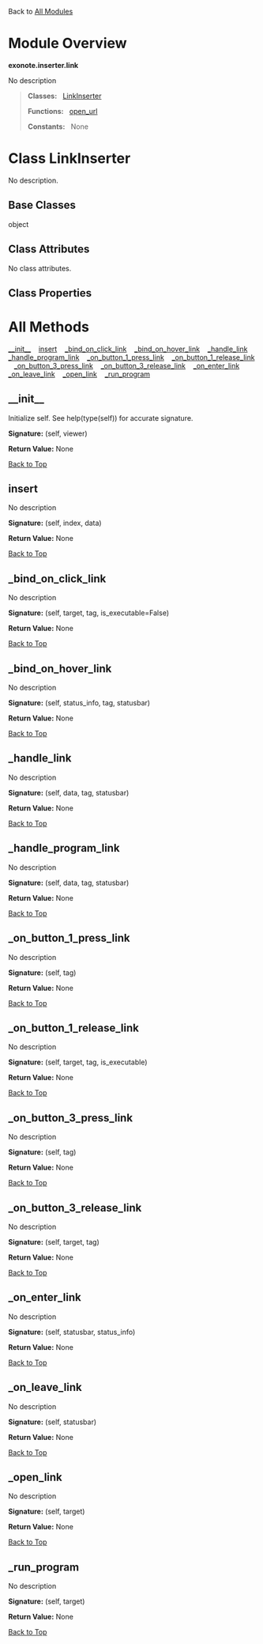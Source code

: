 Back to [All Modules](https://github.com/pyrustic/blob/master/docs/modules/README.md#readme)

# Module Overview

**exonote.inserter.link**
 
No description

> **Classes:** &nbsp; [LinkInserter](https://github.com/pyrustic/blob/master/docs/modules/content/exonote.inserter.link/content/classes/LinkInserter.md#class-linkinserter)
>
> **Functions:** &nbsp; [open\_url](https://github.com/pyrustic/blob/master/docs/modules/content/exonote.inserter.link/content/functions.md#open_url)
>
> **Constants:** &nbsp; None

# Class LinkInserter
No description.

## Base Classes
object

## Class Attributes
No class attributes.

## Class Properties


# All Methods
[\_\_init\_\_](#__init__) &nbsp;&nbsp; [insert](#insert) &nbsp;&nbsp; [\_bind\_on\_click\_link](#_bind_on_click_link) &nbsp;&nbsp; [\_bind\_on\_hover\_link](#_bind_on_hover_link) &nbsp;&nbsp; [\_handle\_link](#_handle_link) &nbsp;&nbsp; [\_handle\_program\_link](#_handle_program_link) &nbsp;&nbsp; [\_on\_button\_1\_press\_link](#_on_button_1_press_link) &nbsp;&nbsp; [\_on\_button\_1\_release\_link](#_on_button_1_release_link) &nbsp;&nbsp; [\_on\_button\_3\_press\_link](#_on_button_3_press_link) &nbsp;&nbsp; [\_on\_button\_3\_release\_link](#_on_button_3_release_link) &nbsp;&nbsp; [\_on\_enter\_link](#_on_enter_link) &nbsp;&nbsp; [\_on\_leave\_link](#_on_leave_link) &nbsp;&nbsp; [\_open\_link](#_open_link) &nbsp;&nbsp; [\_run\_program](#_run_program)

## \_\_init\_\_
Initialize self.  See help(type(self)) for accurate signature.



**Signature:** (self, viewer)





**Return Value:** None

[Back to Top](#module-overview)


## insert
No description



**Signature:** (self, index, data)





**Return Value:** None

[Back to Top](#module-overview)


## \_bind\_on\_click\_link
No description



**Signature:** (self, target, tag, is\_executable=False)





**Return Value:** None

[Back to Top](#module-overview)


## \_bind\_on\_hover\_link
No description



**Signature:** (self, status\_info, tag, statusbar)





**Return Value:** None

[Back to Top](#module-overview)


## \_handle\_link
No description



**Signature:** (self, data, tag, statusbar)





**Return Value:** None

[Back to Top](#module-overview)


## \_handle\_program\_link
No description



**Signature:** (self, data, tag, statusbar)





**Return Value:** None

[Back to Top](#module-overview)


## \_on\_button\_1\_press\_link
No description



**Signature:** (self, tag)





**Return Value:** None

[Back to Top](#module-overview)


## \_on\_button\_1\_release\_link
No description



**Signature:** (self, target, tag, is\_executable)





**Return Value:** None

[Back to Top](#module-overview)


## \_on\_button\_3\_press\_link
No description



**Signature:** (self, tag)





**Return Value:** None

[Back to Top](#module-overview)


## \_on\_button\_3\_release\_link
No description



**Signature:** (self, target, tag)





**Return Value:** None

[Back to Top](#module-overview)


## \_on\_enter\_link
No description



**Signature:** (self, statusbar, status\_info)





**Return Value:** None

[Back to Top](#module-overview)


## \_on\_leave\_link
No description



**Signature:** (self, statusbar)





**Return Value:** None

[Back to Top](#module-overview)


## \_open\_link
No description



**Signature:** (self, target)





**Return Value:** None

[Back to Top](#module-overview)


## \_run\_program
No description



**Signature:** (self, target)





**Return Value:** None

[Back to Top](#module-overview)



